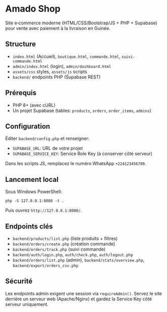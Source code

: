# Amado Shop

Site e‑commerce moderne (HTML/CSS/Bootstrap/JS + PHP + Supabase) pour vente avec paiement à la livraison en Guinée.

## Structure

- `index.html` (Accueil), `boutique.html`, `commande.html`, `suivi-commande.html`
- `admin/index.html` (login), `admin/dashboard.html`
- `assets/css` styles, `assets/js` scripts
- `backend/` endpoints PHP (Supabase REST)

## Prérequis

- PHP 8+ (avec cURL)
- Un projet Supabase (tables: `products`, `orders`, `order_items`, `admins`)

## Configuration

Éditer `backend/config.php` et renseigner:

- `SUPABASE_URL`: URL de votre projet
- `SUPABASE_SERVICE_KEY`: Service Role Key (à conserver côté serveur)

Dans les scripts JS, remplacez le numéro WhatsApp `+224123456789`.

## Lancement local

Sous Windows PowerShell:

```
php -S 127.0.0.1:8080 -t .
```

Puis ouvrez `http://127.0.0.1:8080/`.

## Endpoints clés

- `backend/products/list.php` (liste produits + filtres)
- `backend/orders/create.php` (création commande)
- `backend/orders/track.php` (suivi commande)
- `backend/auth/login.php`, `auth/check.php`, `auth/logout.php`
- `backend/orders/list.php` (admin), `backend/stats/overview.php`, `backend/export/orders_csv.php`

## Sécurité

Les endpoints admin exigent une session via `requireAdmin()`.
Servez le site derrière un serveur web (Apache/Nginx) et gardez la Service Key côté serveur uniquement.
